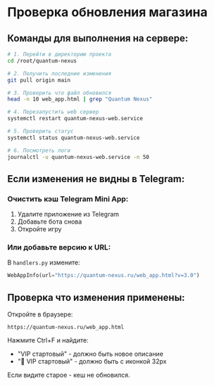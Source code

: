 # Проверка обновления магазина

## Команды для выполнения на сервере:

```bash
# 1. Перейти в директорию проекта
cd /root/quantum-nexus

# 2. Получить последние изменения
git pull origin main

# 3. Проверить что файл обновился
head -n 10 web_app.html | grep "Quantum Nexus"

# 4. Перезапустить web сервер
systemctl restart quantum-nexus-web.service

# 5. Проверить статус
systemctl status quantum-nexus-web.service

# 6. Посмотреть логи
journalctl -u quantum-nexus-web.service -n 50
```

## Если изменения не видны в Telegram:

### Очистить кэш Telegram Mini App:
1. Удалите приложение из Telegram
2. Добавьте бота снова
3. Откройте игру

### Или добавьте версию к URL:
В `handlers.py` измените:
```python
WebAppInfo(url="https://quantum-nexus.ru/web_app.html?v=3.0")
```

## Проверка что изменения применены:

Откройте в браузере:
```
https://quantum-nexus.ru/web_app.html
```

Нажмите Ctrl+F и найдите:
- "VIP стартовый" - должно быть новое описание
- "💎 VIP стартовый" - должно быть с иконкой 32px

Если видите старое - кеш не обновился.







